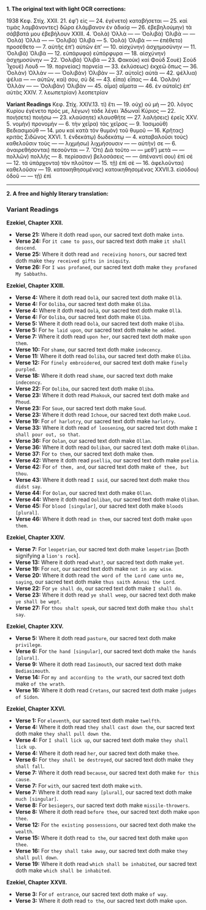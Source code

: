 **1. The original text with light OCR corrections:**

1938
Κεφ. Στίχ.
ΧΧΙΙ. 21. ἐφ’) εἰς
— 24. ἐγένετο) καταβήσεται
— 25. καὶ τιμὰς λαμβάνοντες) δῶρα ἐλάμβανον ἐν ἀδικίᾳ
— 26. ἐβεβηλούμην) τὰ σάββατά μου ἐβεβήλουν
ΧΧΙΙΙ. 4. Ὁολὰ) Ὁλλὰ
— — Ὁολιβὰ) Ὁλιβὰ
— — Ὁολὰ) Ὁλλὰ
— — Ὁολιβὰ) Ὁλιβὰ
— 5. Ὁολὰ) Ὁλιβὰ
— — ἐπέθετο) προσέθετο
— 7. αὐτῆς ἐπ’) αὐτῶν ἐπ’
— 10. αἰσχύνην) ἀσχημοσύνην
— 11. Ὁολιβὰ) Ὁλιβὰ
— 12. εὐπάρυφα) εὐπόρφυρα
— 18. αἰσχύνην) ἀσχημοσύνην
— 22. Ὁολιβὰ) Ὁλιβὰ
— 23. Φακοὺκ) καὶ Φοὺδ
    Σουὲ) Σοὺδ
    Ἶχουὲ) Λουδ
— 19. πορνείας) πορνεία
— 33. ἐκλύσεως) ἐκχεῶ ὅπως
— 36. Ὁολὰν) Ὁλλὰν
— — Ὁολιβὰν) Ὁλιβὰν
— 37. αὐτοῖς) αὐτὰ
— 42. ψέλλια) ψέλια
— — αὐτῶν, καὶ) σου, σὺ δὲ
— 43. εἶπα) εἶπας
— 44. Ὁολὰν) Ὁλλὰν
— — Ὁολιβὰν) Ὁλιβὰν
— 45. αἷμα) αἵματα
— 46. ἐν αὐταῖς) ἐπ’ αὐτὰς
ΧΧΙV. 7. λεωπετρίαν) λεοπετρίαν

**Variant Readings**
Κεφ. Στίχ.
ΧΧΙV.13. τί) ἔτι
— 19. οὐχ) οὐ μὴ
— 20. λόγος Κυρίου ἐγένετο πρός με, λέγων) τάδε λέγει Ἄδωναΐ Κύριος
— 22. ποιήσετε) ποιήσω
— 23. κλαύσητε) κλαυσθῆτε
— 27. λαλήσεις) ἐρεῖς
ΧΧV. 5. νομὴν) προνομὴν
— 6. τὴν χεῖρα) τὰς χεῖρας
— 9. Ἰασιμοὺθ) Βεδιασιμοὺθ
— 14. μου καὶ κατὰ τὸν θυμὸν) τοῦ θυμοῦ
— 16. Κρῆτας) κριτὰς Σιδῶνος
ΧΧVΙ. 1. ἑνδεκάτῳ) δωδεκάτῳ
— 4. καταβαλοῦσι τοὺς) καθελοῦσιν τοὺς
— — λιχμήσω) λιχμήσουσιν
— — αὐτὴν) σε
— 6. ἀναιρεθήσονται) πεσοῦνται
— 7. Ὅτι) Διὰ τοῦτο
— — μεθ’) μετὰ
— — πολλῶν) πολλῆς
— 8. περίσασιν) βελοσάσεις
— — ἀπέναντί σου) ἐπὶ σὲ
— 12. τὰ ὑπάρχοντα) τὸν πλοῦτον
— 15. τῇ) ἐπὶ σὲ
— 16. ἀφελοῦνται) καθελοῦσιν
— 19. κατοικηθησομένας) κατοικηθησομένας
ΧΧVΙΙ.3. εἰσόδου) ὁδοῦ
— — τῇ) ἐπὶ

---

**2. A free and highly literary translation:**

### **Variant Readings**

**Ezekiel, Chapter XXII.**
*   **Verse 21:** Where it doth read `upon`, our sacred text doth make `into`.
*   **Verse 24:** For `it came to pass`, our sacred text doth make `it shall descend`.
*   **Verse 25:** Where it doth read `and receiving honors`, our sacred text doth make `they received gifts in iniquity`.
*   **Verse 26:** For `I was profaned`, our sacred text doth make `they profaned My Sabbaths`.

**Ezekiel, Chapter XXIII.**
*   **Verse 4:** Where it doth read `Oolà`, our sacred text doth make `Ollà`.
*   **Verse 4:** For `Ooliba`, our sacred text doth make `Oliba`.
*   **Verse 4:** Where it doth read `Oolà`, our sacred text doth make `Ollà`.
*   **Verse 4:** For `Ooliba`, our sacred text doth make `Oliba`.
*   **Verse 5:** Where it doth read `Oolà`, our sacred text doth make `Oliba`.
*   **Verse 5:** For `he laid upon`, our sacred text doth make `he added`.
*   **Verse 7:** Where it doth read `upon her`, our sacred text doth make `upon them`.
*   **Verse 10:** For `shame`, our sacred text doth make `indecency`.
*   **Verse 11:** Where it doth read `Ooliba`, our sacred text doth make `Oliba`.
*   **Verse 12:** For `finely embroidered`, our sacred text doth make `finely purpled`.
*   **Verse 18:** Where it doth read `shame`, our sacred text doth make `indecency`.
*   **Verse 22:** For `Ooliba`, our sacred text doth make `Oliba`.
*   **Verse 23:** Where it doth read `Phakouk`, our sacred text doth make `and Phoud`.
*   **Verse 23:** For `Soue`, our sacred text doth make `Soud`.
*   **Verse 23:** Where it doth read `Ichoue`, our sacred text doth make `Loud`.
*   **Verse 19:** For `of harlotry`, our sacred text doth make `harlotry`.
*   **Verse 33:** Where it doth read `of loosening`, our sacred text doth make `I shall pour out, so that`.
*   **Verse 36:** For `Oolan`, our sacred text doth make `Ollan`.
*   **Verse 36:** Where it doth read `Ooliban`, our sacred text doth make `Oliban`.
*   **Verse 37:** For `to them`, our sacred text doth make `them`.
*   **Verse 42:** Where it doth read `psellia`, our sacred text doth make `pselia`.
*   **Verse 42:** For `of them, and`, our sacred text doth make `of thee, but thou`.
*   **Verse 43:** Where it doth read `I said`, our sacred text doth make `thou didst say`.
*   **Verse 44:** For `Oolan`, our sacred text doth make `Ollan`.
*   **Verse 44:** Where it doth read `Ooliban`, our sacred text doth make `Oliban`.
*   **Verse 45:** For `blood [singular]`, our sacred text doth make `bloods [plural]`.
*   **Verse 46:** Where it doth read `in them`, our sacred text doth make `upon them`.

**Ezekiel, Chapter XXIV.**
*   **Verse 7:** For `leopetrian`, our sacred text doth make `leopetrian` [both signifying a `lion's rock`].
*   **Verse 13:** Where it doth read `what?`, our sacred text doth make `yet`.
*   **Verse 19:** For `not`, our sacred text doth make `not in any wise`.
*   **Verse 20:** Where it doth read `the word of the Lord came unto me, saying`, our sacred text doth make `thus saith Adonai the Lord`.
*   **Verse 22:** For `ye shall do`, our sacred text doth make `I shall do`.
*   **Verse 23:** Where it doth read `ye shall weep`, our sacred text doth make `ye shall be wept`.
*   **Verse 27:** For `thou shalt speak`, our sacred text doth make `thou shalt say`.

**Ezekiel, Chapter XXV.**
*   **Verse 5:** Where it doth read `pasture`, our sacred text doth make `privilege`.
*   **Verse 6:** For `the hand [singular]`, our sacred text doth make `the hands [plural]`.
*   **Verse 9:** Where it doth read `Iasimouth`, our sacred text doth make `Bediasimouth`.
*   **Verse 14:** For `my and according to the wrath`, our sacred text doth make `of the wrath`.
*   **Verse 16:** Where it doth read `Cretans`, our sacred text doth make `judges of Sidon`.

**Ezekiel, Chapter XXVI.**
*   **Verse 1:** For `eleventh`, our sacred text doth make `twelfth`.
*   **Verse 4:** Where it doth read `they shall cast down the`, our sacred text doth make `they shall pull down the`.
*   **Verse 4:** For `I shall lick up`, our sacred text doth make `they shall lick up`.
*   **Verse 4:** Where it doth read `her`, our sacred text doth make `thee`.
*   **Verse 6:** For `they shall be destroyed`, our sacred text doth make `they shall fall`.
*   **Verse 7:** Where it doth read `because`, our sacred text doth make `for this cause`.
*   **Verse 7:** For `with`, our sacred text doth make `with`.
*   **Verse 7:** Where it doth read `many [plural]`, our sacred text doth make `much [singular]`.
*   **Verse 8:** For `besiegers`, our sacred text doth make `missile-throwers`.
*   **Verse 8:** Where it doth read `before thee`, our sacred text doth make `upon thee`.
*   **Verse 12:** For `the existing possessions`, our sacred text doth make `the wealth`.
*   **Verse 15:** Where it doth read `to the`, our sacred text doth make `upon thee`.
*   **Verse 16:** For `they shall take away`, our sacred text doth make `they shall pull down`.
*   **Verse 19:** Where it doth read `which shall be inhabited`, our sacred text doth make `which shall be inhabited`.

**Ezekiel, Chapter XXVII.**
*   **Verse 3:** For `of entrance`, our sacred text doth make `of way`.
*   **Verse 3:** Where it doth read `to the`, our sacred text doth make `upon`.